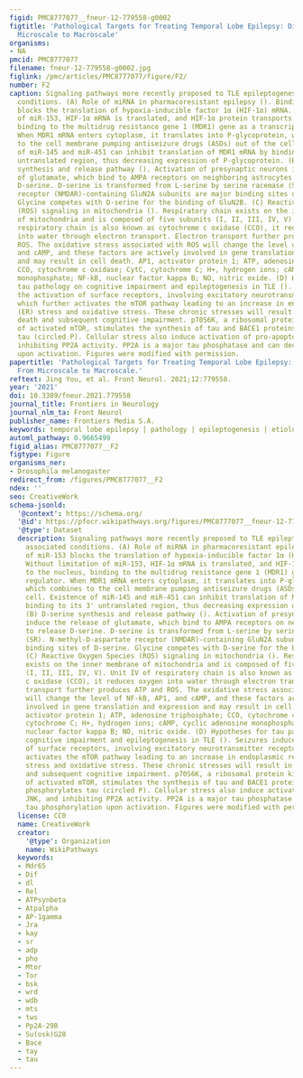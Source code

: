 ```yaml
---
figid: PMC8777077__fneur-12-779558-g0002
figtitle: 'Pathological Targets for Treating Temporal Lobe Epilepsy: Discoveries From
  Microscale to Macroscale'
organisms:
- NA
pmcid: PMC8777077
filename: fneur-12-779558-g0002.jpg
figlink: /pmc/articles/PMC8777077/figure/F2/
number: F2
caption: Signaling pathways more recently proposed to TLE epileptogenesis and associated
  conditions. (A) Role of miRNA in pharmacoresistant epilepsy (). Binding of miR-153
  blocks the translation of hypoxia-inducible factor 1α (HIF-1α) mRNA. Without limitation
  of miR-153, HIF-1α mRNA is translated, and HIF-1α protein transports to the nucleus,
  binding to the multidrug resistance gene 1 (MDR1) gene as a transcriptional regulator.
  When MDR1 mRNA enters cytoplasm, it translates into P-glycoprotein, which combines
  to the cell membrane pumping antiseizure drugs (ASDs) out of the cell. Existence
  of miR-145 and miR-451 can inhibit translation of MDR1 mRNA by binding to its 3'
  untranslated region, thus decreasing expression of P-glycoprotein. (B) D-serine
  synthesis and release pathway (). Activation of presynaptic neurons induce the release
  of glutamate, which bind to AMPA receptors on neighboring astrocytes to release
  D-serine. D-serine is transformed from L-serine by serine racemase (SR). N-methyl-D-aspartate
  receptor (NMDAR)-containing GluN2A subunits are major binding sites of D-serine.
  Glycine competes with D-serine for the binding of GluN2B. (C) Reactive Oxygen Species
  (ROS) signaling in mitochondria (). Respiratory chain exists on the inner membrane
  of mitochondria and is composed of five subunits (I, II, III, IV, V). Unit IV of
  respiratory chain is also known as cytochrome c oxidase (CCO), it reduces oxygen
  into water through electron transport. Electron transport further produces ATP and
  ROS. The oxidative stress associated with ROS will change the level of NF-kB, AP1,
  and cAMP, and these factors are actively involved in gene translation and expression
  and may result in cell death. AP1, activator protein 1; ATP, adenosine triphosphate;
  CCO, cytochrome c oxidase; CytC, cytochrome C; H+, hydrogen ions; cAMP, cyclic adenosine
  monophosphate; NF-kB, nuclear factor kappa B; NO, nitric oxide. (D) Hypotheses for
  tau pathology on cognitive impairment and epileptogenesis in TLE (). Seizures induce
  the activation of surface receptors, involving excitatory neurotransmitter receptors,
  which further activates the mTOR pathway leading to an increase in endoplasmic reticulum
  (ER) stress and oxidative stress. These chronic stresses will result in neuronal
  death and subsequent cognitive impairment. p70S6K, a ribosomal protein kinase downstream
  of activated mTOR, stimulates the synthesis of tau and BACE1 proteins directly phosphorylates
  tau (circled P). Cellular stress also induce activation of pro-apoptotic JNK, and
  inhibiting PP2A activity. PP2A is a major tau phosphatase and can decrease tau phosphorylation
  upon activation. Figures were modified with permission.
papertitle: 'Pathological Targets for Treating Temporal Lobe Epilepsy: Discoveries
  From Microscale to Macroscale.'
reftext: Jing You, et al. Front Neurol. 2021;12:779558.
year: '2021'
doi: 10.3389/fneur.2021.779558
journal_title: Frontiers in Neurology
journal_nlm_ta: Front Neurol
publisher_name: Frontiers Media S.A.
keywords: temporal lobe epilepsy | pathology | epileptogenesis | etiology | pathogenesis
automl_pathway: 0.9665499
figid_alias: PMC8777077__F2
figtype: Figure
organisms_ner:
- Drosophila melanogaster
redirect_from: /figures/PMC8777077__F2
ndex: ''
seo: CreativeWork
schema-jsonld:
  '@context': https://schema.org/
  '@id': https://pfocr.wikipathways.org/figures/PMC8777077__fneur-12-779558-g0002.html
  '@type': Dataset
  description: Signaling pathways more recently proposed to TLE epileptogenesis and
    associated conditions. (A) Role of miRNA in pharmacoresistant epilepsy (). Binding
    of miR-153 blocks the translation of hypoxia-inducible factor 1α (HIF-1α) mRNA.
    Without limitation of miR-153, HIF-1α mRNA is translated, and HIF-1α protein transports
    to the nucleus, binding to the multidrug resistance gene 1 (MDR1) gene as a transcriptional
    regulator. When MDR1 mRNA enters cytoplasm, it translates into P-glycoprotein,
    which combines to the cell membrane pumping antiseizure drugs (ASDs) out of the
    cell. Existence of miR-145 and miR-451 can inhibit translation of MDR1 mRNA by
    binding to its 3' untranslated region, thus decreasing expression of P-glycoprotein.
    (B) D-serine synthesis and release pathway (). Activation of presynaptic neurons
    induce the release of glutamate, which bind to AMPA receptors on neighboring astrocytes
    to release D-serine. D-serine is transformed from L-serine by serine racemase
    (SR). N-methyl-D-aspartate receptor (NMDAR)-containing GluN2A subunits are major
    binding sites of D-serine. Glycine competes with D-serine for the binding of GluN2B.
    (C) Reactive Oxygen Species (ROS) signaling in mitochondria (). Respiratory chain
    exists on the inner membrane of mitochondria and is composed of five subunits
    (I, II, III, IV, V). Unit IV of respiratory chain is also known as cytochrome
    c oxidase (CCO), it reduces oxygen into water through electron transport. Electron
    transport further produces ATP and ROS. The oxidative stress associated with ROS
    will change the level of NF-kB, AP1, and cAMP, and these factors are actively
    involved in gene translation and expression and may result in cell death. AP1,
    activator protein 1; ATP, adenosine triphosphate; CCO, cytochrome c oxidase; CytC,
    cytochrome C; H+, hydrogen ions; cAMP, cyclic adenosine monophosphate; NF-kB,
    nuclear factor kappa B; NO, nitric oxide. (D) Hypotheses for tau pathology on
    cognitive impairment and epileptogenesis in TLE (). Seizures induce the activation
    of surface receptors, involving excitatory neurotransmitter receptors, which further
    activates the mTOR pathway leading to an increase in endoplasmic reticulum (ER)
    stress and oxidative stress. These chronic stresses will result in neuronal death
    and subsequent cognitive impairment. p70S6K, a ribosomal protein kinase downstream
    of activated mTOR, stimulates the synthesis of tau and BACE1 proteins directly
    phosphorylates tau (circled P). Cellular stress also induce activation of pro-apoptotic
    JNK, and inhibiting PP2A activity. PP2A is a major tau phosphatase and can decrease
    tau phosphorylation upon activation. Figures were modified with permission.
  license: CC0
  name: CreativeWork
  creator:
    '@type': Organization
    name: WikiPathways
  keywords:
  - Mdr65
  - Dif
  - dl
  - Rel
  - ATPsynbeta
  - Atpalpha
  - AP-1gamma
  - Jra
  - kay
  - sr
  - adp
  - pho
  - Mtor
  - Tor
  - bsk
  - wrd
  - wdb
  - mts
  - tws
  - Pp2A-29B
  - Su(osk)G28
  - Bace
  - tay
  - tau
---
```

